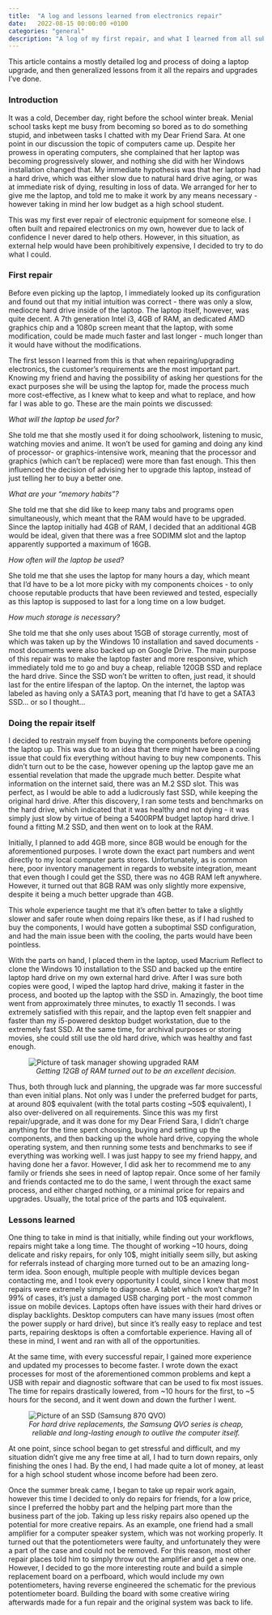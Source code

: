 ```yaml
---
title:  "A log and lessons learned from electronics repair"
date:   2022-08-15 00:00:00 +0100
categories: "general"
description: "A log of my first repair, and what I learned from all subsequent ones."
---
```


This article contains a mostly detailed log and process of doing a laptop upgrade, and then generalized lessons from it all the repairs and upgrades I’ve done.


### Introduction
It was a cold, December day, right before the school winter break. Menial school tasks kept me busy from becoming so bored as to do something stupid, and inbetween tasks I chatted with my Dear Friend Sara. At one point in our discussion the topic of computers came up. Despite her prowess in operating computers, she complained that her laptop was becoming progressively slower, and nothing she did with her Windows installation changed that. My immediate hypothesis was that her laptop had a hard drive, which was either slow due to natural hard drive aging, or was at immediate risk of dying, resulting in loss of data. We arranged for her to give me the laptop, and told me to make it work by any means necessary - however taking in mind her low budget as a high school student.

This was my first ever repair of electronic equipment for someone else. I often built and repaired electronics on my own, however due to lack of confidence I never dared to help others. However, in this situation, as external help would have been prohibitively expensive, I decided to try to do what I could. 


### First repair
Before even picking up the laptop, I immediately looked up its configuration and found out that my initial intuition was correct - there was only a slow, mediocre hard drive inside of the laptop. The laptop itself, however, was quite decent. A 7th generation Intel i3, 4GB of RAM, an dedicated AMD graphics chip and a 1080p screen meant that the laptop, with some modification, could be made much faster and last longer - much longer than it would have without the modifications.

The first lesson I learned from this is that when repairing/upgrading electronics, the customer’s requirements are the most important part. Knowing my friend and having the possibility of asking her questions for the exact purposes she will be using the laptop for, made the process much more cost-effective, as I knew what to keep and what to replace, and how far I was able to go. These are the main points we discussed:


*What will the laptop be used for?*

She told me that she mostly used it for doing schoolwork, listening to music, watching movies and anime. It won’t be used for gaming and doing any kind of processor- or graphics-intensive work, meaning that the processor and graphics (which can’t be replaced) were more than fast enough. This then influenced the decision of advising her to upgrade this laptop, instead of just telling her to buy a better one.


*What are your “memory habits”?*

She told me that she did like to keep many tabs and programs open simultaneously, which meant that the RAM would have to be upgraded. Since the laptop initially had 4GB of RAM, I decided that an additional 4GB would be ideal, given that there was a free SODIMM slot and the laptop apparently supported a maximum of 16GB.


*How often will the laptop be used?*

She told me that she uses the laptop for many hours a day, which meant that I’d have to be a lot more picky with my components choices - to only choose reputable products that have been reviewed and tested, especially as this laptop is supposed to last for a long time on a low budget.


*How much storage is necessary?*

She told me that she only uses about 15GB of storage currently, most of which was taken up by the Windows 10 installation and saved documents - most documents were also backed up on Google Drive. The main purpose of this repair was to make the laptop faster and more responsive, which immediately told me to go and buy a cheap, reliable 120GB SSD and replace the hard drive. Since the SSD won’t be written to often, just read, it should last for the entire lifespan of the laptop. On the internet, the laptop was labeled as having only a SATA3 port, meaning that I’d have to get a SATA3 SSD… or so I thought…


### Doing the repair itself
I decided to restrain myself from buying the components before opening the laptop up. This was due to an idea that there might have been a cooling issue that could fix everything without having to buy new components. This didn’t turn out to be the case, however opening up the laptop gave me an essential revelation that made the upgrade much better. Despite what information on the internet said, there was an M.2 SSD slot. This was perfect, as I would be able to add a ludicrously fast SSD, while keeping the original hard drive. After this discovery, I ran some tests and benchmarks on the hard drive, which indicated that it was healthy and not dying - it was simply just slow by virtue of being a 5400RPM budget laptop hard drive. I found a fitting M.2 SSD, and then went on to look at the RAM. 

Initially, I planned to add 4GB more, since 8GB would be enough for the aforementioned purposes. I wrote down the exact part numbers and went directly to my local computer parts stores. Unfortunately, as is common here, poor inventory management in regards to website integration, meant that even though I could get the SSD, there was no 4GB RAM left anywhere. However, it turned out that 8GB RAM was only slightly more expensive, despite it being a much better upgrade than 4GB.

This whole experience taught me that it’s often better to take a slightly slower and safer route when doing repairs like these, as if I had rushed to buy the components, I would have gotten a suboptimal SSD configuration, and had the main issue been with the cooling, the parts would have been pointless.

With the parts on hand, I placed them in the laptop, used Macrium Reflect to clone the Windows 10 installation to the SSD and backed up the entire laptop hard drive on my own external hard drive. After I was sure both copies were good, I wiped the laptop hard drive, making it faster in the process, and booted up the laptop with the SSD in. Amazingly, the boot time went from approximately three minutes, to exactly 11 seconds. I was extremely satisfied with this repair, and the laptop even felt snappier and faster than my i5-powered desktop budget workstation, due to the extremely fast SSD. At the same time, for archival purposes or storing movies, she could still use the old hard drive, which was healthy and fast enough. 

<figure>
<img src="{{ site.baseurl }}/images/repair-ram-added.webp" alt="Picture of task manager showing upgraded RAM" style="display:block;margin:auto;">
<figcaption style="text-align:center"><i>Getting 12GB of RAM turned out to be an excellent decision.</i></figcaption>
</figure>

Thus, both through luck and planning, the upgrade was far more successful than even initial plans. Not only was I under the preferred budget for parts, at around 80$ equivalent (with the total parts costing ~50$ equivalent), I also over-delivered on all requirements. Since this was my first repair/upgrade, and it was done for my Dear Friend Sara, I didn’t charge anything for the time spent choosing, buying and setting up the components, and then backing up the whole hard drive, copying the whole operating system, and then running some tests and benchmarks to see if everything was working well. I was just happy to see my friend happy, and having done her a favor. However, I did ask her to recommend me to any family or friends she sees in need of laptop repair. Once some of her family and friends contacted me to do the same, I went through the exact same process, and either charged nothing, or a minimal price for repairs and upgrades. Usually, the total price of the parts and 10$ equivalent.


### Lessons learned
One thing to take in mind is that initially, while finding out your workflows, repairs might take a long time. The thought of working ~10 hours, doing delicate and risky repairs, for only 10$, might initially seem silly, but asking for referrals instead of charging more turned out to be an amazing long-term idea. Soon enough, multiple people with multiple devices began contacting me, and I took every opportunity I could, since I knew that most repairs were extremely simple to diagnose. A tablet which won’t charge? In 99% of cases, it’s just a damaged USB charging port - the most common issue on mobile devices. Laptops often have issues with their hard drives or display backlights. Desktop computers can have many issues (most often the power supply or hard drive), but since it’s really easy to replace and test parts, repairing desktops is often a comfortable experience. Having all of these in mind, I went and ran with all of the opportunities. 

At the same time, with every successful repair, I gained more experience and updated my processes to become faster. I wrote down the exact processes for most of the aforementioned common problems and kept a USB with repair and diagnostic software that can be used to fix most issues. The time for repairs drastically lowered, from ~10 hours for the first, to ~5 hours for the second, and it went down and down the further I went.

<figure>
<img src="{{ site.baseurl }}/images/repair-ssd-added.webp" alt="Picture of an SSD (Samsung 870 QVO)" style="display:block;margin:auto;">
<figcaption style="text-align:center"><i>For hard drive replacements, the Samsung QVO series is cheap, reliable and long-lasting enough to outlive the computer itself.</i></figcaption>
</figure>

At one point, since school began to get stressful and difficult, and my situation didn’t give me any free time at all, I had to turn down repairs, only finishing the ones I had. By the end, I had made quite a lot of money, at least for a high school student whose income before had been zero.

Once the summer break came, I began to take up repair work again, however this time I decided to only do repairs for friends, for a low price, since I preferred the hobby part and the helping part more than the business part of the job. Taking up less risky repairs also opened up the potential for more creative repairs. As an example, one friend had a small amplifier for a computer speaker system, which was not working properly. It turned out that the potentiometers were faulty, and unfortunately they were a part of the case and could not be removed. For this reason, most other repair places told him to simply throw out the amplifier and get a new one. However, I decided to go the more interesting route and build a simple replacement board on a perfboard, which would include my own potentiometers, having reverse engineered the schematic for the previous potentiometer board. Building the board with some creative wiring afterwards made for a fun repair and the original system was back to life.
